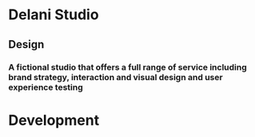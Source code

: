 # Delani Studio

## Design

### A fictional studio that offers a full range of service including brand strategy, interaction and visual design and user experience testing

# Development

###
